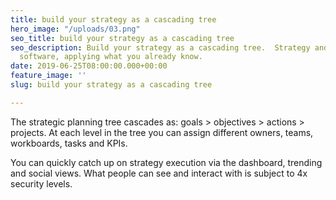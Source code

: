 ```yaml
---
title: build your strategy as a cascading tree
hero_image: "/uploads/03.png"
seo_title: build your strategy as a cascading tree
seo_description: Build your strategy as a cascading tree.  Strategy and business planning
  software, applying what you already know.
date: 2019-06-25T08:00:00.000+00:00
feature_image: ''
slug: build your strategy as a cascading tree

---
```

The strategic planning tree cascades as: goals > objectives > actions > projects. At each level in the tree you can assign different owners, teams, workboards, tasks and KPIs.

You can quickly catch up on strategy execution via the dashboard, trending and social views. What people can see and interact with is subject to 4x security levels.